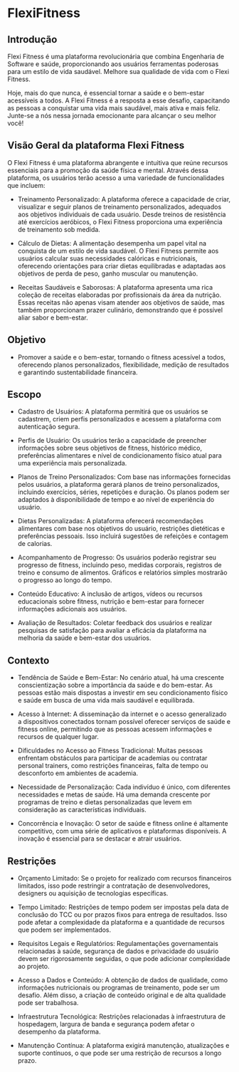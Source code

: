 # FlexiFitness


## Introdução

Flexi Fitness é uma plataforma revolucionária que combina Engenharia de Software e saúde, proporcionando aos usuários ferramentas poderosas para um estilo de vida saudável. Melhore sua qualidade de vida com o Flexi Fitness. 

Hoje, mais do que nunca, é essencial tornar a saúde e o bem-estar acessíveis a todos. A Flexi Fitness é a resposta a esse desafio, capacitando as pessoas a conquistar uma vida mais saudável, mais ativa e mais feliz. Junte-se a nós nessa jornada emocionante para alcançar o seu melhor você!

## Visão Geral da plataforma Flexi Fitness

O Flexi Fitness é uma plataforma abrangente e intuitiva que reúne recursos essenciais para a promoção da saúde física e mental. Através dessa plataforma, os usuários terão acesso a uma variedade de funcionalidades que incluem:
- Treinamento Personalizado: A plataforma oferece a capacidade de criar, visualizar e seguir planos de treinamento personalizados, adequados aos objetivos individuais de cada usuário. Desde treinos de resistência até exercícios aeróbicos, o Flexi Fitness proporciona uma experiência de treinamento sob medida.
  
- Cálculo de Dietas: A alimentação desempenha um papel vital na conquista de um estilo de vida saudável. O Flexi Fitness permite aos usuários calcular suas necessidades calóricas e nutricionais, oferecendo orientações para criar dietas equilibradas e adaptadas aos objetivos de perda de peso, ganho muscular ou manutenção.

- Receitas Saudáveis e Saborosas: A plataforma apresenta uma rica coleção de receitas elaboradas por profissionais da área da nutrição. Essas receitas não apenas visam atender aos objetivos de saúde, mas também proporcionam prazer culinário, demonstrando que é possível aliar sabor e bem-estar.

## Objetivo

- Promover a saúde e o bem-estar, tornando o fitness acessível a todos, oferecendo planos personalizados, flexibilidade, medição de resultados e garantindo sustentabilidade financeira.

## Escopo

- Cadastro de Usuários: A plataforma permitirá que os usuários se cadastrem, criem perfis personalizados e acessem a plataforma com autenticação segura.

- Perfis de Usuário: Os usuários terão a capacidade de preencher informações sobre seus objetivos de fitness, histórico médico, preferências alimentares e nível de condicionamento físico atual para uma experiência mais personalizada.

- Planos de Treino Personalizados: Com base nas informações fornecidas pelos usuários, a plataforma gerará planos de treino personalizados, incluindo exercícios, séries, repetições e duração. Os planos podem ser adaptados à disponibilidade de tempo e ao nível de experiência do usuário.

- Dietas Personalizadas: A plataforma oferecerá recomendações alimentares com base nos objetivos do usuário, restrições dietéticas e preferências pessoais. Isso incluirá sugestões de refeições e contagem de calorias.

- Acompanhamento de Progresso: Os usuários poderão registrar seu progresso de fitness, incluindo peso, medidas corporais, registros de treino e consumo de alimentos. Gráficos e relatórios simples mostrarão o progresso ao longo do tempo.

- Conteúdo Educativo: A inclusão de artigos, vídeos ou recursos educacionais sobre fitness, nutrição e bem-estar para fornecer informações adicionais aos usuários.

- Avaliação de Resultados: Coletar feedback dos usuários e realizar pesquisas de satisfação para avaliar a eficácia da plataforma na melhoria da saúde e bem-estar dos usuários.

## Contexto

- Tendência de Saúde e Bem-Estar: No cenário atual, há uma crescente conscientização sobre a importância da saúde e do bem-estar. As pessoas estão mais dispostas a investir em seu condicionamento físico e saúde em busca de uma vida mais saudável e equilibrada.

- Acesso à Internet: A disseminação da internet e o acesso generalizado a dispositivos conectados tornam possível oferecer serviços de saúde e fitness online, permitindo que as pessoas acessem informações e recursos de qualquer lugar.

- Dificuldades no Acesso ao Fitness Tradicional: Muitas pessoas enfrentam obstáculos para participar de academias ou contratar personal trainers, como restrições financeiras, falta de tempo ou desconforto em ambientes de academia.

- Necessidade de Personalização: Cada indivíduo é único, com diferentes necessidades e metas de saúde. Há uma demanda crescente por programas de treino e dietas personalizadas que levem em consideração as características individuais.

- Concorrência e Inovação: O setor de saúde e fitness online é altamente competitivo, com uma série de aplicativos e plataformas disponíveis. A inovação é essencial para se destacar e atrair usuários.

## Restrições

- Orçamento Limitado: Se o projeto for realizado com recursos financeiros limitados, isso pode restringir a contratação de desenvolvedores, designers ou aquisição de tecnologias específicas.

- Tempo Limitado: Restrições de tempo podem ser impostas pela data de conclusão do TCC ou por prazos fixos para entrega de resultados. Isso pode afetar a complexidade da plataforma e a quantidade de recursos que podem ser implementados.

- Requisitos Legais e Regulatórios: Regulamentações governamentais relacionadas à saúde, segurança de dados e privacidade do usuário devem ser rigorosamente seguidas, o que pode adicionar complexidade ao projeto.

- Acesso a Dados e Conteúdo: A obtenção de dados de qualidade, como informações nutricionais ou programas de treinamento, pode ser um desafio. Além disso, a criação de conteúdo original e de alta qualidade pode ser trabalhosa.

- Infraestrutura Tecnológica: Restrições relacionadas à infraestrutura de hospedagem, largura de banda e segurança podem afetar o desempenho da plataforma.

- Manutenção Contínua: A plataforma exigirá manutenção, atualizações e suporte contínuos, o que pode ser uma restrição de recursos a longo prazo.







